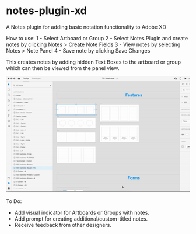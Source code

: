 # notes-plugin-xd
A Notes plugin for adding basic notation functionality to Adobe XD

How to use:
1 - Select Artboard or Group
2 - Select Notes Plugin and create notes by clicking Notes > Create Note Fields
3 - View notes by selecting Notes > Note Panel
4 - Save note by clicking Save Changes

This creates notes by adding hidden Text Boxes to the artboard or group which can then be viewed from the panel view.

![](XD-Notes-Plugin-How-To.gif)

To Do:
- Add visual indicator for Artboards or Groups with notes.
- Add prompt for creating additional/custom-titled notes.
- Receive feedback from other designers.
